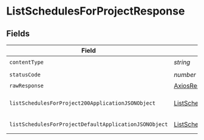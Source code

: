 # ListSchedulesForProjectResponse


## Fields

| Field                                                                                                                     | Type                                                                                                                      | Required                                                                                                                  | Description                                                                                                               |
| ------------------------------------------------------------------------------------------------------------------------- | ------------------------------------------------------------------------------------------------------------------------- | ------------------------------------------------------------------------------------------------------------------------- | ------------------------------------------------------------------------------------------------------------------------- |
| `contentType`                                                                                                             | *string*                                                                                                                  | :heavy_check_mark:                                                                                                        | N/A                                                                                                                       |
| `statusCode`                                                                                                              | *number*                                                                                                                  | :heavy_check_mark:                                                                                                        | N/A                                                                                                                       |
| `rawResponse`                                                                                                             | [AxiosResponse>](https://axios-http.com/docs/res_schema)                                                                  | :heavy_minus_sign:                                                                                                        | N/A                                                                                                                       |
| `listSchedulesForProject200ApplicationJSONObject`                                                                         | [ListSchedulesForProject200ApplicationJSON](../../models/operations/listschedulesforproject200applicationjson.md)         | :heavy_minus_sign:                                                                                                        | A sequence of schedules.                                                                                                  |
| `listSchedulesForProjectDefaultApplicationJSONObject`                                                                     | [ListSchedulesForProjectDefaultApplicationJSON](../../models/operations/listschedulesforprojectdefaultapplicationjson.md) | :heavy_minus_sign:                                                                                                        | Error response.                                                                                                           |